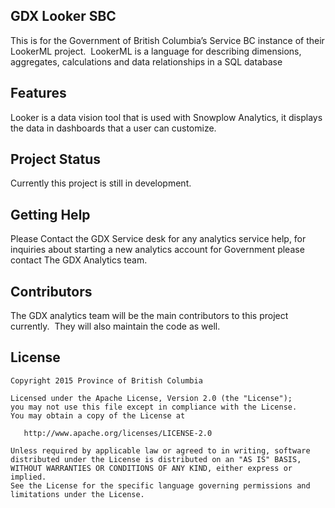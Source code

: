 ## GDX Looker SBC

This is for the Government of British Columbia’s Service BC instance of their LookerML project.  LookerML is a language for describing dimensions, aggregates, calculations and data relationships in a SQL database

## Features

Looker is a data vision tool that is used with Snowplow Analytics, it displays the data in dashboards that a user can customize.

## Project Status

Currently this project is still in development.

## Getting Help

Please Contact the GDX Service desk for any analytics service help, for inquiries about starting a new analytics account for Government please contact The GDX Analytics team.

## Contributors

The GDX analytics team will be the main contributors to this project currently.  They will also maintain the code as well.

## License


    Copyright 2015 Province of British Columbia

    Licensed under the Apache License, Version 2.0 (the "License");
    you may not use this file except in compliance with the License.
    You may obtain a copy of the License at

       http://www.apache.org/licenses/LICENSE-2.0

    Unless required by applicable law or agreed to in writing, software
    distributed under the License is distributed on an "AS IS" BASIS,
    WITHOUT WARRANTIES OR CONDITIONS OF ANY KIND, either express or implied.
    See the License for the specific language governing permissions and
    limitations under the License.

